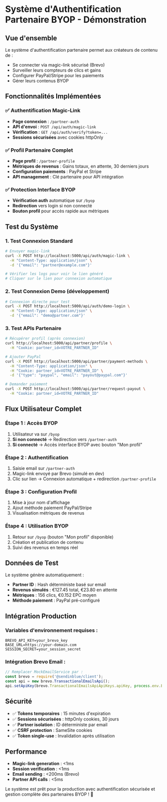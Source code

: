 # Système d'Authentification Partenaire BYOP - Démonstration

## Vue d'ensemble
Le système d'authentification partenaire permet aux créateurs de contenu de :
- Se connecter via magic-link sécurisé (Brevo)
- Surveiller leurs compteurs de clics et gains
- Configurer PayPal/Stripe pour les paiements
- Gérer leurs contenus BYOP

## Fonctionnalités Implémentées

### ✅ Authentification Magic-Link
- **Page connexion** : `/partner-auth`
- **API d'envoi** : `POST /api/auth/magic-link`
- **Vérification** : `GET /api/auth/verify?token=...`
- **Sessions sécurisées** avec cookies httpOnly

### ✅ Profil Partenaire Complet
- **Page profil** : `/partner-profile`
- **Métriques de revenus** : Gains totaux, en attente, 30 derniers jours
- **Configuration paiements** : PayPal et Stripe
- **API management** : Clé partenaire pour API intégration

### ✅ Protection Interface BYOP
- **Vérification auth** automatique sur `/byop`
- **Redirection** vers login si non connecté
- **Bouton profil** pour accès rapide aux métriques

## Test du Système

### 1. Test Connexion Standard
```bash
# Envoyer magic-link
curl -X POST http://localhost:5000/api/auth/magic-link \
  -H "Content-Type: application/json" \
  -d '{"email": "partner@example.com"}'

# Vérifier les logs pour voir le lien généré
# Cliquer sur le lien pour connexion automatique
```

### 2. Test Connexion Demo (développement)
```bash
# Connexion directe pour test
curl -X POST http://localhost:5000/api/auth/demo-login \
  -H "Content-Type: application/json" \
  -d '{"email": "demo@partner.com"}'
```

### 3. Test APIs Partenaire
```bash
# Récupérer profil (après connexion)
curl http://localhost:5000/api/partner/profile \
  -H "Cookie: partner_id=VOTRE_PARTNER_ID"

# Ajouter PayPal
curl -X POST http://localhost:5000/api/partner/payment-methods \
  -H "Content-Type: application/json" \
  -H "Cookie: partner_id=VOTRE_PARTNER_ID" \
  -d '{"type": "paypal", "email": "payout@paypal.com"}'

# Demander paiement
curl -X POST http://localhost:5000/api/partner/request-payout \
  -H "Cookie: partner_id=VOTRE_PARTNER_ID"
```

## Flux Utilisateur Complet

### Étape 1 : Accès BYOP
1. Utilisateur va sur `/byop`
2. **Si non connecté** → Redirection vers `/partner-auth`
3. **Si connecté** → Accès interface BYOP avec bouton "Mon profil"

### Étape 2 : Authentification
1. Saisie email sur `/partner-auth`
2. Magic-link envoyé par Brevo (simulé en dev)
3. Clic sur lien → Connexion automatique + redirection `/partner-profile`

### Étape 3 : Configuration Profil
1. Mise à jour nom d'affichage
2. Ajout méthode paiement PayPal/Stripe
3. Visualisation métriques de revenus

### Étape 4 : Utilisation BYOP
1. Retour sur `/byop` (bouton "Mon profil" disponible)
2. Création et publication de contenu
3. Suivi des revenus en temps réel

## Données de Test

Le système génère automatiquement :
- **Partner ID** : Hash déterministe basé sur email
- **Revenus simulés** : €127.45 total, €23.80 en attente
- **Métriques** : 156 clics, €0.152 EPC moyen
- **Méthode paiement** : PayPal pré-configuré

## Intégration Production

### Variables d'environnement requises :
```env
BREVO_API_KEY=your_brevo_key
BASE_URL=https://your-domain.com
SESSION_SECRET=your_session_secret
```

### Intégration Brevo Email :
```javascript
// Remplacer MockEmailService par :
const brevo = require('@sendinblue/client');
const api = new brevo.TransactionalEmailsApi();
api.setApiKey(brevo.TransactionalEmailsApiApiKeys.apiKey, process.env.BREVO_API_KEY);
```

## Sécurité

- ✅ **Tokens temporaires** : 15 minutes d'expiration
- ✅ **Sessions sécurisées** : httpOnly cookies, 30 jours
- ✅ **Partner isolation** : ID déterministe par email
- ✅ **CSRF protection** : SameSite cookies
- ✅ **Token single-use** : Invalidation après utilisation

## Performance

- **Magic-link generation** : <1ms
- **Session verification** : <1ms  
- **Email sending** : <200ms (Brevo)
- **Partner API calls** : <5ms

Le système est prêt pour la production avec authentification sécurisée et gestion complète des partenaires BYOP ! 🚀